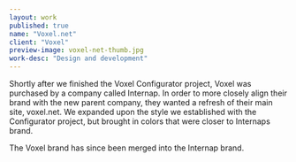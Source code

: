 ```yaml
---
layout: work
published: true
name: "Voxel.net"
client: "Voxel"
preview-image: voxel-net-thumb.jpg
work-desc: "Design and development"
---
```


Shortly after we finished the Voxel Configurator project, Voxel was purchased by a company called Internap. In order to more closely align their brand with the new parent company, they wanted a refresh of their main site, voxel.net. We expanded upon the style we established with the Configurator project, but brought in colors that were closer to Internaps brand. 

The Voxel brand has since been merged into the Internap brand.